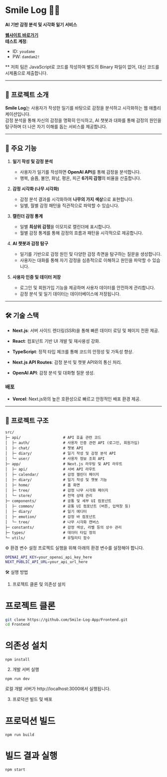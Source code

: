 # Smile Log 🌳🙂

**AI 기반 감정 분석 및 시각화 일기 서비스**

[**웹사이트 바로가기**](https://smile-log.vercel.app)  
**테스트 계정**:

- ID: `youdame`
- PW: `damdam2!`

** 저희 팀은 JavaScript로 코드를 작성하여 별도의 Binary 파일이 없어, 대신 코드를 시제품으로 제출합니다.

---

## 📖 프로젝트 소개

**Smile Log**는 사용자가 작성한 일기를 바탕으로 감정을 분석하고 시각화하는 웹 애플리케이션입니다.  
감정 분석을 통해 자신의 감정을 명확히 인식하고, AI 챗봇과 대화를 통해 감정의 원인을 탐구하며 더 나은 자기 이해를 돕는 서비스를 제공합니다.

---

## 🚀 주요 기능

1. **일기 작성 및 감정 분석**

   - 사용자가 일기를 작성하면 **OpenAI API**를 통해 감정을 분석합니다.
   - 행복, 슬픔, 불안, 화남, 평온, 피곤 **6가지 감정**의 비율을 산출합니다.

2. **감정 시각화 (나무 시각화)**

   - 감정 분석 결과를 시각화하여 **나무의 가지 색상**으로 표현합니다.
   - 일별, 월별 감정 패턴을 직관적으로 파악할 수 있습니다.

3. **캘린더 감정 통계**

   - 일별 **최상위 감정**을 이모지로 캘린더에 표시합니다.
   - 월별 감정 통계를 통해 감정의 흐름과 패턴을 시각적으로 제공합니다.

4. **AI 챗봇과 감정 탐구**

   - 일기를 기반으로 감정 원인 및 다양한 감정 측면을 탐구하는 질문을 생성합니다.
   - 사용자는 대화를 통해 자기 감정을 심층적으로 이해하고 원인을 파악할 수 있습니다.

5. **사용자 인증 및 데이터 저장**
   - 로그인 및 회원가입 기능을 제공하며 사용자 데이터를 안전하게 관리합니다.
   - 감정 분석 및 일기 데이터는 데이터베이스에 저장됩니다.

---

## 🛠️ 기술 스택

- **Next.js**: 서버 사이드 렌더링(SSR)을 통해 빠른 데이터 로딩 및 페이지 전환 제공.
- **React**: 컴포넌트 기반 UI 개발 및 재사용성 강화.
- **TypeScript**: 정적 타입 체크를 통해 코드의 안정성 및 가독성 향상.

- **Next.js API Routes**: 감정 분석 및 챗봇 API와의 통신 처리.
- **OpenAI API**: 감정 분석 및 대화형 질문 생성.

### **배포**

- **Vercel**: Next.js와의 높은 호환성으로 빠르고 안정적인 배포 환경 제공.

---

## 📂 프로젝트 구조

```plaintext
src/
├─ api/                   # API 호출 관련 코드
│  ├─ auth/               # 사용자 인증 관련 API (로그인, 회원가입)
│  ├─ chat/               # 챗봇 API
│  ├─ diary/              # 일기 작성 및 감정 분석 API
│  └─ user/               # 사용자 정보 조회 API
├─ app/                   # Next.js 라우팅 및 API 라우트
│  ├─ api/                # 서버 API 라우트
│  ├─ calendar/           # 감정 캘린더 페이지
│  ├─ diary/              # 일기 작성 및 챗봇 기능
│  ├─ home/               # 홈 화면
│  ├─ tree/               # 감정 나무 시각화 페이지
│  └─ store/              # 전역 상태 관리
├─ components/            # 공통 및 세부 UI 컴포넌트
│  ├─ common/             # 공통 UI 컴포넌트 (버튼, 입력창 등)
│  ├─ diary/              # 일기 에디터
│  ├─ emotion/            # 감정 바 컴포넌트
│  └─ tree/               # 나무 시각화 캔버스
├─ constants/             # 감정 색상, 라벨 등의 상수 관리
├─ types/                 # 데이터 타입 정의
└─ utils/                 # 유틸리티 함수
```

⚙️ 환경 변수 설정
프로젝트 실행을 위해 아래의 환경 변수를 설정해야 합니다.

```bash
OPENAI_API_KEY=your_openai_api_key_here
NEXT_PUBLIC_API_URL=your_api_url_here
```

🛠️ 실행 방법

1. 프로젝트 클론 및 의존성 설치

# 프로젝트 클론

```bash
git clone https://github.com/Smile-Log-App/Frontend.git
cd Frontend
```

# 의존성 설치

```
npm install
```

2. 개발 서버 실행

```
npm run dev
```

로컬 개발 서버가 http://localhost:3000에서 실행됩니다.

3. 프로덕션 빌드 및 배포

# 프로덕션 빌드

```
npm run build
```

# 빌드 결과 실행

```
npm start
```
